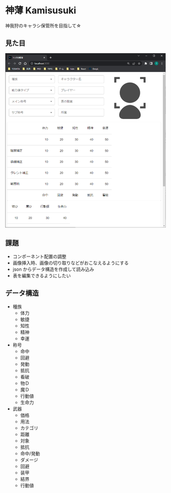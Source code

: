 # 神薄 Kamisusuki
神我狩のキャラシ保管所を目指して☆

## 見た目
![進捗](public/img/sintyoku.png)

## 課題
- コンポーネント配置の調整
- 画像挿入時、画像の切り取りなどがおこなえるようにする
- json からデータ構造を作成して読み込み
- 表を編集できるようにしたい

## データ構造
- 種族
  - 体力
  - 敏捷
  - 知性
  - 精神
  - 幸運
- 称号
  - 命中
  - 回避
  - 発動
  - 抵抗
  - 看破
  - 物Ｄ
  - 魔Ｄ
  - 行動値
  - 生命力
- 武器
  - 価格
  - 用法
  - カテゴリ
  - 距離
  - 対象
  - 抵抗
  - 命中/発動
  - ダメージ
  - 回避
  - 装甲
  - 結界
  - 行動値